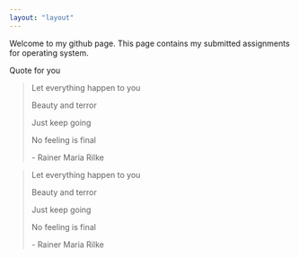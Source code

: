```yaml
---
layout: "layout"
---
```


Welcome to my github page. This page contains my submitted assignments for operating system.

Quote for you

> Let everything happen to you
>
> Beauty and terror
>
> Just keep going
>
> No feeling is final
>
> \- Rainer Maria Rilke

<blockquote>
	<p>Let everything happen to you</p>
	<p>Beauty and terror</p>
	<p>Just keep going</p>
	<p>No feeling is final</p>
	<p>- Rainer Maria Rilke </p>
</blockquote>

